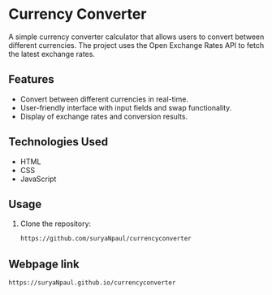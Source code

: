 # Currency Converter

A simple currency converter calculator that allows users to convert between different currencies. The project uses the Open Exchange Rates API to fetch the latest exchange rates.



## Features

- Convert between different currencies in real-time.
- User-friendly interface with input fields and swap functionality.
- Display of exchange rates and conversion results.

## Technologies Used

- HTML
- CSS
- JavaScript

## Usage

1. Clone the repository:

   ```bash
   https://github.com/suryaNpaul/currencyconverter

## Webpage link 

   ```bash
   https://suryaNpaul.github.io/currencyconverter

